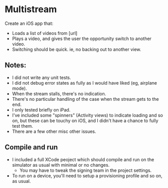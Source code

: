 # Multistream

Create an iOS app that:
* Loads a list of videos from [url]
* Plays a video, and gives the user the opportunity switch to another video.
* Switching should be quick. ie, no backing out to another view.

## Notes:

* I did not write any unit tests.
* I did not debug error states as fully as I would have liked (eg, airplane mode).
* When the stream stalls, there's no indication.
* There's no particular handling of the case when the stream gets to the end.
* I only tested briefly on iPad.
* I've included some "spinners" (Activity views) to indicate loading and so on, but these can be touchy on iOS, and I didn't have a chance to fully test them.
* There are a few other misc other issues.

## Compile and run

* I included a full XCode peoject which should compile and run on the simulator as usual with minimal or no changes.
  * You may have to tweak the signing team in the project settings.
* To run on a device, you'll need to setup a provisioning profile and so on, as usual.
